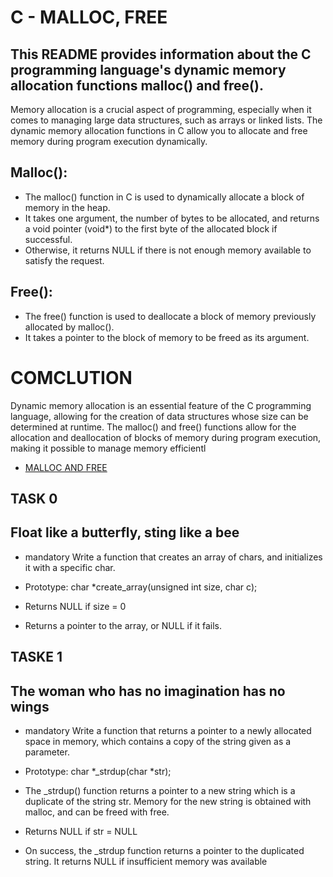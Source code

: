 #  C - MALLOC, FREE #

## This README provides information about the C programming language's dynamic memory allocation functions malloc() and free(). ##

Memory allocation is a crucial aspect of programming, especially when it comes to managing large data structures, such as arrays or linked lists. 
The dynamic memory allocation functions in C allow you to allocate and free memory during program execution dynamically.

##  Malloc(): ##

* The malloc() function in C is used to dynamically allocate a block of memory in the heap. 
* It takes one argument, the number of bytes to be allocated, and returns a void pointer (void*) to the first byte of the allocated block if successful. 
* Otherwise, it returns NULL if there is not enough memory available to satisfy the request.


## Free(): ##

* The free() function is used to deallocate a block of memory previously allocated by malloc(). 
* It takes a pointer to the block of memory to be freed as its argument.

# COMCLUTION #

Dynamic memory allocation is an essential feature of the C programming language, allowing for the creation of data structures whose size can be determined at runtime. 
The malloc() and free() functions allow for the allocation and deallocation of blocks of memory during program execution, making it possible to manage memory efficientl

* [MALLOC AND FREE](https://intranet.alxswe.com/rltoken/7q6RmWq86XkUhvmlhrg9bg)

## TASK 0 ##

## Float like a butterfly, sting like a bee ##

* mandatory
Write a function that creates an array of chars, and initializes it with a specific char.

* Prototype: char *create_array(unsigned int size, char c);

* Returns NULL if size = 0

* Returns a pointer to the array, or NULL if it fails.

## TASKE 1 ##


## The woman who has no imagination has no wings ##

* mandatory
Write a function that returns a pointer to a newly allocated space in memory, which contains a copy of the string given as a parameter.

* Prototype: char *_strdup(char *str);

* The _strdup() function returns a pointer to a new string which is a duplicate of the string str. Memory for the new string is obtained with malloc, and can be freed with free.

* Returns NULL if str = NULL

* On success, the _strdup function returns a pointer to the duplicated string. It returns NULL if insufficient memory was available
